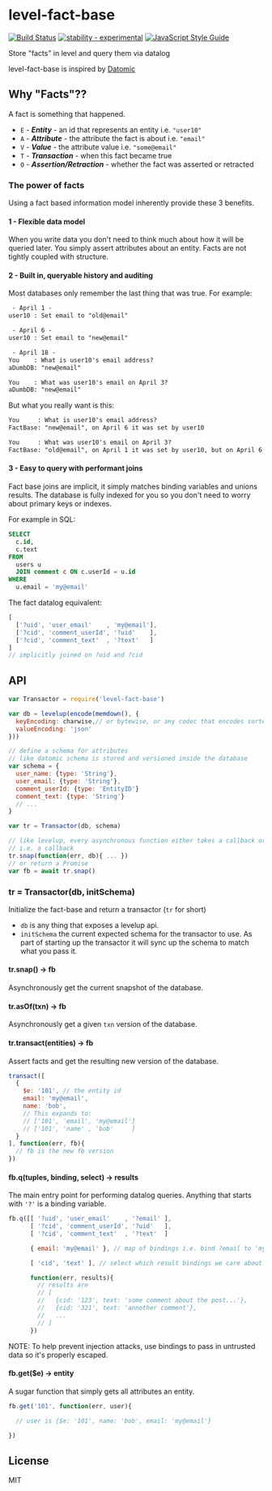 # level-fact-base

[![Build Status](https://travis-ci.org/smallhelm/level-fact-base.svg?branch=master)](https://travis-ci.org/smallhelm/level-fact-base)
[![stability - experimental](https://img.shields.io/badge/stability-experimental-orange.svg)](https://nodejs.org/api/documentation.html#documentation_stability_index)
[![JavaScript Style Guide](https://img.shields.io/badge/code_style-standard-brightgreen.svg)](https://standardjs.com)

Store "facts" in level and query them via datalog

level-fact-base is inspired by [Datomic](http://www.datomic.com/)

## Why "Facts"??

A fact is something that happened.

 * `E` - ***Entity*** - an id that represents an entity i.e. `"user10"`
 * `A` - ***Attribute*** - the attribute the fact is about i.e. `"email"`
 * `V` - ***Value*** - the attribute value i.e. `"some@email"`
 * `T` - ***Transaction*** - when this fact became true
 * `O` - ***Assertion/Retraction*** - whether the fact was asserted or retracted

### The power of facts
Using a fact based information model inherently provide these 3 benefits.

#### 1 - Flexible data model

When you write data you don't need to think much about how it will be queried later. You simply assert attributes about an entity. Facts are not tightly coupled with structure.

#### 2 - Built in, queryable history and auditing
Most databases only remember the last thing that was true. For example:

```txt
 - April 1 -
user10 : Set email to "old@email"

 - April 6 -
user10 : Set email to "new@email"

 - April 18 -
You    : What is user10's email address?
aDumbDB: "new@email"

You    : What was user10's email on April 3?
aDumbDB: "new@email"
```

But what you really want is this:

```txt
You     : What is user10's email address?
FactBase: "new@email", on April 6 it was set by user10

You     : What was user10's email on April 3?
FactBase: "old@email", on April 1 it was set by user10, but on April 6 it was changed to "new@email" by user10
```

#### 3 - Easy to query with performant joins

Fact base joins are implicit, it simply matches binding variables and unions results. The database is fully indexed for you so you don't need to worry about primary keys or indexes.

For example in SQL:
```sql
SELECT
  c.id,
  c.text
FROM
  users u
  JOIN comment c ON c.userId = u.id
WHERE
  u.email = 'my@email'
```

The fact datalog equivalent:

```js
[
  ['?uid', 'user_email'    , 'my@email'],
  ['?cid', 'comment_userId', '?uid'    ],
  ['?cid', 'comment_text'  , '?text'   ]
]
// implicitly joined on ?uid and ?cid

```


## API

```js
var Transactor = require('level-fact-base')

var db = levelup(encode(memdown(), {
  keyEncoding: charwise,// or bytewise, or any codec that encodes sorted arrays of flat json values
  valueEncoding: 'json'
}))

// define a schema for attributes
// like datomic schema is stored and versioned inside the database
var schema = {
  user_name: {type: 'String'},
  user_email: {type: 'String'},
  comment_userId: {type: 'EntityID'}
  comment_text: {type: 'String'}
  // ...
}

var tr = Transactor(db, schema)

// like levelup, every asynchronous function either takes a callback or returns a promise
// i.e. a callback
tr.snap(function(err, db){ ... })
// or return a Promise
var fb = await tr.snap()
```

### tr = Transactor(db, initSchema)

Initialize the fact-base and return a transactor (`tr` for short)

 * `db` is any thing that exposes a levelup api.
 * `initSchema` the current expected schema for the transactor to use. As part of starting up the transactor it will sync up the schema to match what you pass it.

#### tr.snap() -> fb

Asynchronously get the current snapshot of the database.

#### tr.asOf(txn) -> fb

Asynchronously get a given `txn` version of the database.

#### tr.transact(entities) -> fb

Assert facts and get the resulting new version of the database.

```js
transact([
  {
    $e: '101', // the entity id
    email: 'my@email',
    name: 'bob',
    // This expands to:
    // ['101', 'email', 'my@email']
    // ['101', 'name' , 'bob'     ]
  }
], function(err, fb){
  // fb is the new fb version
})
```

#### fb.q(tuples, binding, select) -> results

The main entry point for performing datalog queries. Anything that starts with `'?'` is a binding variable.

```js
fb.q([[ '?uid', 'user_email'    , '?email' ],
      [ '?cid', 'comment_userId', '?uid'   ],
      [ '?cid', 'comment_text'  , '?text'  ]

      { email: 'my@email' }, // map of bindings i.e. bind ?email to 'my@email'

      [ 'cid', 'text' ], // select which result bindings we care about

      function(err, results){
        // results are
        // [
        //   {cid: '123', text: 'some comment about the post...'},
        //   {cid: '321', text: 'annother comment'},
        //   ...
        // ]
      })
```
NOTE: To help prevent injection attacks, use bindings to pass in untrusted data so it's properly escaped.


#### fb.get($e) -> entity
A sugar function that simply gets all attributes an entity.

```js
fb.get('101', function(err, user){

  // user is {$e: '101', name: 'bob', email: 'my@email'}

})
```

## License
MIT
